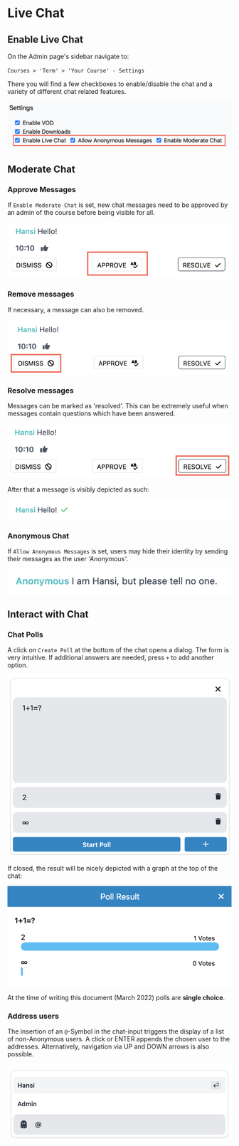 # Live Chat

## Enable Live Chat

On the Admin page's sidebar navigate to: 

`Courses > 'Term' > 'Your Course' - Settings` 

There you will find a few checkboxes to enable/disable the chat 
and a variety of different chat related features.

![Activate Chat](chat-img/activate.png)

## Moderate Chat

### Approve Messages

If `Enable Moderate Chat` is set, new chat messages need to be approved by an admin of the course before being visible for all.

![Approve Message](chat-img/approve.png)

### Remove messages

If necessary, a message can also be removed. 

![Dismiss Message](chat-img/dismiss.png)

### Resolve messages

Messages can be marked as 'resolved'. 
This can be extremely useful when messages contain questions which have been answered.

![Resolve Messages](chat-img/resolve.png)

After that a message is visibly depicted as such: 

![Resolved Message with Checkmark](chat-img/resolved-with-mark.png)

### Anonymous Chat

If `Allow Anonymous Messages` is set, users may hide their identity by 
sending their messages as the user _'Anonymous'_.

![Anonymous Message](chat-img/anonymous.png)

## Interact with Chat 

### Chat Polls 

A click on `Create Poll` at the bottom of the chat opens a dialog. The form 
is very intuitive. If additional answers are needed, press ``+`` to add another option.

![Poll form](chat-img/polls.png)

If closed, the result will be nicely depicted with a graph at the top of the chat: 

![Poll result](chat-img/poll-result.png)

At the time of writing this document (March 2022) polls are **single choice**. 

### Address users 

The insertion of an `@`-Symbol in the chat-input triggers the display of 
a list of non-Anonymous users. A click or ENTER appends the chosen user to the addresses. Alternatively, navigation via
UP and DOWN arrows is also possible. 

![@ other users](chat-img/at-ing.png)